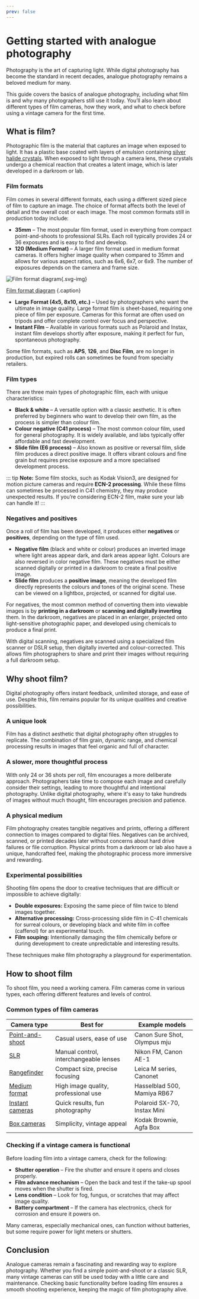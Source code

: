 ```yaml
---
prev: false
---
```

# Getting started with analogue photography

Photography is the art of capturing light. 
While digital photography has become the standard in recent decades, analogue photography remains a beloved medium for many. 

This guide covers the basics of analogue photography, including what film is and why many photographers still use it today. 
You’ll also learn about different types of film cameras, how they work, and what to check before using a vintage camera for the first time.

## What is film? 

Photographic film is the material that captures an image when exposed to light. 
It has a plastic base coated with layers of emulsion containing [silver halide crystals](/glossary#silver-halide-crystals). 
When exposed to light through a camera lens, these crystals undergo a chemical reaction that creates a latent image, which is later developed in a darkroom or lab.

### Film formats 

Film comes in several different formats, each using a different sized piece of film to capture an image. 
The choice of format affects both the level of detail and the overall cost or each image. 
The most common formats still in production today include:

- **35mm** – The most popular film format, used in everything from compact point-and-shoots to professional SLRs. Each roll typically provides 24 or 36 exposures and is easy to find and develop. 
- **120 (Medium Format)** – A larger film format used in medium format cameras. It offers higher image quality when compared to 35mm and allows for various aspect ratios, such as 6x6, 6x7, or 6x9. The number of exposures depends on the camera and frame size. 

![Film format diagram](/diagrams/film-formats.svg){.svg-img}

[Film format diagram](/list-of-illustrations#film-format-diagram) {.caption}

- **Large Format (4x5, 8x10, etc.)** – Used by photographers who want the ultimate in image quality. Large format film is sheet-based, requiring one piece of film per exposure. Cameras for this format are often used on tripods and offer complete control over focus and perspective. 
- **Instant Film** – Available in various formats such as Polaroid and Instax, instant film develops shortly after exposure, making it perfect for fun, spontaneous photography. 


Some film formats, such as **APS**, **126**, and **Disc Film**, are no longer in production, but expired rolls can sometimes be found from specialty retailers. 

### Film types

There are three main types of photographic film, each with unique characteristics:

- **Black & white** – A versatile option with a classic aesthetic. It is often preferred by beginners who want to develop their own film, as the process is simpler than colour film.
- **Colour negative (C41 process)** – The most common colour film, used for general photography. It is widely available, and labs typically offer affordable and fast development.
- **Slide film (E6 process)** – Also known as positive or reversal film, slide film produces a direct positive image. It offers vibrant colours and fine grain but requires precise exposure and a more specialised development process.

::: tip **Note:**
Some film stocks, such as Kodak Vision3, are designed for motion picture cameras and require **ECN-2 processing**. While these films can sometimes be processed in C41 chemistry, they may produce unexpected results. If you’re considering ECN-2 film, make sure your lab can handle it!
:::

### Negatives and positives

Once a roll of film has been developed, it produces either **negatives** or **positives**, depending on the type of film used. 

- **Negative film** (black and white or colour) produces an inverted image where light areas appear dark, and dark areas appear light. Colours are also reversed in color negative film. These negatives must be either scanned digitally or printed in a darkroom to create a final positive image. 
- **Slide film** produces a **positive image**, meaning the developed film directly represents the colours and tones of the original scene. These can be viewed on a lightbox, projected, or scanned for digital use. 

For negatives, the most common method of converting them into viewable images is by **printing in a darkroom** or **scanning and digitally inverting** them. 
In the darkroom, negatives are placed in an enlarger, projected onto light-sensitive photographic paper, and developed using chemicals to produce a final print. 

With digital scanning, negatives are scanned using a specialized film scanner or DSLR setup, then digitally inverted and colour-corrected. 
This allows film photographers to share and print their images without requiring a full darkroom setup.

## Why shoot film?

Digital photography offers instant feedback, unlimited storage, and ease of use. 
Despite this, film remains popular for its unique qualities and creative possibilities.

### A unique look
Film has a distinct aesthetic that digital photography often struggles to replicate. 
The combination of film grain, dynamic range, and chemical processing results in images that feel organic and full of character.

### A slower, more thoughtful process 

With only 24 or 36 shots per roll, film encourages a more deliberate approach. 
Photographers take time to compose each image and carefully consider their settings, leading to more thoughtful and intentional photography. 
Unlike digital photography, where it's easy to take hundreds of images without much thought, film encourages precision and patience. 

### A physical medium 

Film photography creates tangible negatives and prints, offering a different connection to images compared to digital files. 
Negatives can be archived, scanned, or printed decades later without concerns about hard drive failures or file corruption. 
Physical prints from a darkroom or lab also have a unique, handcrafted feel, making the photographic process more immersive and rewarding. 

### Experimental possibilities 

Shooting film opens the door to creative techniques that are difficult or impossible to achieve digitally: 

- **Double exposures:** Exposing the same piece of film twice to blend images together.
- **Alternative processing:** Cross-processing slide film in C-41 chemicals for surreal colours, or developing black and white film in coffee (caffenol) for an experimental touch.
- **Film souping:** Intentionally damaging the film chemically before or during development to create unpredictable and interesting results.

These techniques make film photography a playground for experimentation.

## How to shoot film 

To shoot film, you need a working camera. Film cameras come in various types, each offering different features and levels of control. 

### Common types of film cameras 

| Camera type                                       | Best for                                | Example models               |
|---------------------------------------------------|-----------------------------------------|------------------------------|
| [Point-and-shoot](/glossary#point-and-shoot-camera) | Casual users, ease of use               | Canon Sure Shot, Olympus mju |
| [SLR](/glossary#slr-camera)                       | Manual control, interchangeable lenses  | Nikon FM, Canon AE-1         |
| [Rangefinder](/glossary#rangefinder-camera)       | Compact size, precise focusing          | Leica M series, Canonet      |
| [Medium format](/glossary#medium-format-camera)   | High image quality, professional use    | Hasselblad 500, Mamiya RB67  |
| [Instant cameras](/glossary#instant-camera)       | Quick results, fun photography          | Polaroid SX-70, Instax Mini  |
| [Box cameras](/glossary#box-camera)               | Simplicity, vintage appeal              | Kodak Brownie, Agfa Box      |

### Checking if a vintage camera is functional 

Before loading film into a vintage camera, check for the following: 

- **Shutter operation** – Fire the shutter and ensure it opens and closes properly. 
- **Film advance mechanism** – Open the back and test if the take-up spool moves when the shutter is fired. 
- **Lens condition** – Look for fog, fungus, or scratches that may affect image quality. 
- **Battery compartment** – If the camera has electronics, check for corrosion and ensure it powers on. 

Many cameras, especially mechanical ones, can function without batteries, but some require power for light meters or shutters. 

## Conclusion 

Analogue cameras remain a fascinating and rewarding way to explore photography. 
Whether you find a simple point-and-shoot or a classic SLR, many vintage cameras can still be used today with a little care and maintenance. 
Checking basic functionality before loading film ensures a smooth shooting experience, keeping the magic of film photography alive.